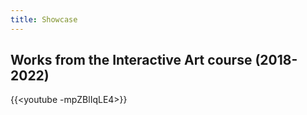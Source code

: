 ```yaml
---
title: Showcase
---
```


## Works from the Interactive Art course (2018-2022)

{{<youtube -mpZBlIqLE4>}}